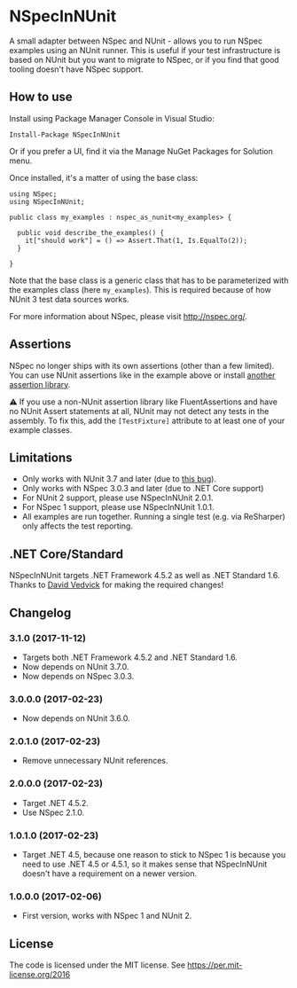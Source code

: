 # NSpecInNUnit

A small adapter between NSpec and NUnit - allows you to run NSpec examples using an NUnit runner.
This is useful if your test infrastructure is based on NUnit but you want to migrate to NSpec, or
if you find that good tooling doesn't have NSpec support.

## How to use

Install using Package Manager Console in Visual Studio:

    Install-Package NSpecInNUnit

Or if you prefer a UI, find it via the Manage NuGet Packages for Solution menu.

Once installed, it's a matter of using the base class:

    using NSpec;
    using NSpecInNUnit;

    public class my_examples : nspec_as_nunit<my_examples> {

      public void describe_the_examples() {
        it["should work"] = () => Assert.That(1, Is.EqualTo(2));
      }

    }

Note that the base class is a generic class that has to be parameterized with the examples
class (here `my_examples`). This is required because of how NUnit 3 test data sources works.

For more information about NSpec, please visit http://nspec.org/.

## Assertions

NSpec no longer ships with its own assertions (other than a few limited). You can use NUnit 
assertions like in the example above or install [another assertion library](http://nspec.org/#assertions).

&#x26a0; If you use a non-NUnit assertion library like FluentAssertions and have no NUnit Assert statements
at all, NUnit may not detect any tests in the assembly. To fix this, add the `[TestFixture]` attribute
to at least one of your example classes.

## Limitations

* Only works with NUnit 3.7 and later (due to [this bug](https://github.com/nunit/nunit/issues/2052)).
* Only works with NSpec 3.0.3 and later (due to .NET Core support)
* For NUnit 2 support, please use NSpecInNUnit 2.0.1.
* For NSpec 1 support, please use NSpecInNUnit 1.0.1.
* All examples are run together. Running a single test (e.g. via ReSharper) only affects
  the test reporting.

## .NET Core/Standard

NSpecInNUnit targets .NET Framework 4.5.2 as well as .NET Standard 1.6.
Thanks to [David Vedvick](https://github.com/danrien) for making the required changes!

## Changelog

### 3.1.0 (2017-11-12)

* Targets both .NET Framework 4.5.2 and .NET Standard 1.6.
* Now depends on NUnit 3.7.0.
* Now depends on NSpec 3.0.3.

### 3.0.0.0 (2017-02-23)

* Now depends on NUnit 3.6.0.

### 2.0.1.0 (2017-02-23)

* Remove unnecessary NUnit references.

### 2.0.0.0 (2017-02-23)

* Target .NET 4.5.2.
* Use NSpec 2.1.0.

### 1.0.1.0 (2017-02-23)

* Target .NET 4.5, because one reason to stick to NSpec 1 is because you need to
  use .NET 4.5 or 4.5.1, so it makes sense that NSpecInNUnit doesn't have a
  requirement on a newer version.

### 1.0.0.0 (2017-02-06)

* First version, works with NSpec 1 and NUnit 2.

## License

The code is licensed under the MIT license. See https://per.mit-license.org/2016
